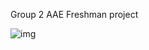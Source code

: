 Group 2 AAE Freshman project

![img](http://url/to/https://github.com/Alex-Shun-kit-YEUNG/AAE-Freshman-projuct-group-2/blob/b9ec4761757875d07d93bfc46f948934cd39e254/week6_task1-figure.png)
